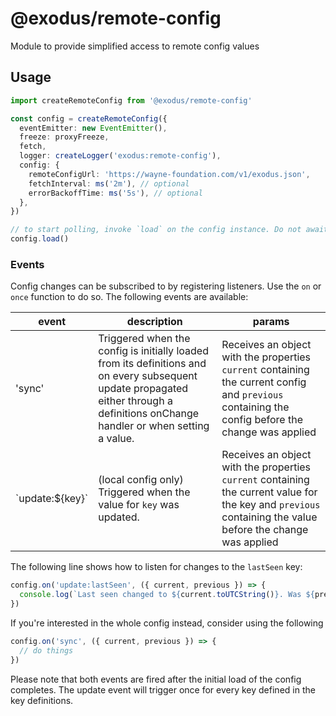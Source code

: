 # @exodus/remote-config

Module to provide simplified access to remote config values

## Usage

```ts
import createRemoteConfig from '@exodus/remote-config'

const config = createRemoteConfig({
  eventEmitter: new EventEmitter(),
  freeze: proxyFreeze,
  fetch,
  logger: createLogger('exodus:remote-config'),
  config: {
    remoteConfigUrl: 'https://wayne-foundation.com/v1/exodus.json',
    fetchInterval: ms('2m'), // optional
    errorBackoffTime: ms('5s'), // optional
  },
})

// to start polling, invoke `load` on the config instance. Do not await the result.
config.load()
```

### Events

Config changes can be subscribed to by registering listeners. Use the `on` or `once` function to do so.
The following events are available:

| event             | description                                                                                                                                                                         | params                                                                                                                                                      |
| ----------------- | ----------------------------------------------------------------------------------------------------------------------------------------------------------------------------------- | ----------------------------------------------------------------------------------------------------------------------------------------------------------- |
| 'sync'            | Triggered when the config is initially loaded from its definitions and on every subsequent update propagated either through a definitions onChange handler or when setting a value. | Receives an object with the properties `current` containing the current config and `previous` containing the config before the change was applied           |
| \`update:${key}\` | (local config only) Triggered when the value for `key` was updated.                                                                                                                 | Receives an object with the properties `current` containing the current value for the key and `previous` containing the value before the change was applied |

The following line shows how to listen for changes to the `lastSeen` key:

```ts
config.on('update:lastSeen', ({ current, previous }) => {
  console.log(`Last seen changed to ${current.toUTCString()}. Was ${previous.toUTCString()} before`)
})
```

If you're interested in the whole config instead, consider using the following

```ts
config.on('sync', ({ current, previous }) => {
  // do things
})
```

Please note that both events are fired after the initial load of the config completes. The update event will
trigger once for every key defined in the key definitions.
